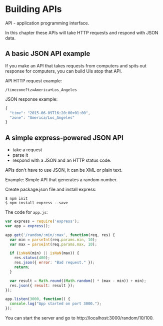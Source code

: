 # Building APIs

API - application programming interface.

In this chapter these APIs will take HTTP requests and respond with JSON data.

## A basic JSON API example

If you make an API that takes requests from computers and spits out response for computers, you can build UIs atop that API.

API HTTP request example:
```
/timezone?tz=America+Los_Angeles
```

JSON response example:
```javascript
{
  "time": "2015-06-09T16:20:00+01:00",
  "zone": "America/Los_Angeles"
}
```

## A simple express-powered JSON API

* take a request
* parse it
* respond with a JSON and an HTTP status code.

APIs don't have to use JSON, it can be XML or plain text.

Example: Simple API that generates a random number.

Create package.json file and install express:
```
$ npm init
$ npm install express --save
```

The code for `app.js`:
```javascript
var express = require('express');
var app = express();

app.get('/random/:min/:max', function(req, res) {
  var min = parseInt(req.params.min, 10);
  var max = parseInt(req.params.max, 10);

  if (isNaN(min) || isNaN(max)) {
    res.status(400);
    res.json({ error: "Bad request." });
    return;
  }

  var result = Math.round((Math.random() * (max - min)) + min);
  res.json({ result: result });
});

app.listen(3000, function() {
  console.log("App started on port 3000.");
});
```

You can start the server and go to http://localhost:3000/random/10/100.

